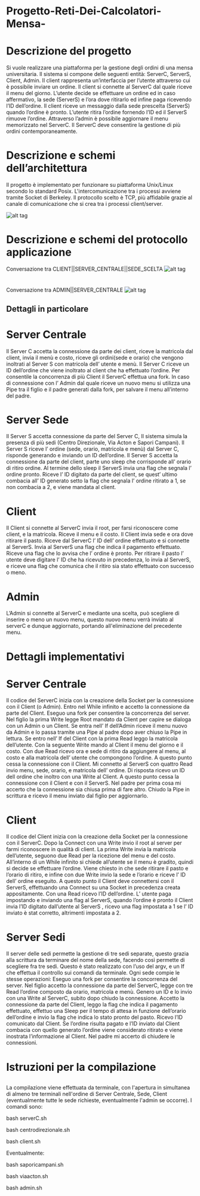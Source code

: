 # Progetto-Reti-Dei-Calcolatori-Mensa-

# Descrizione del progetto

Si vuole realizzare una piattaforma per la gestione degli ordini di una mensa universitaria.
Il sistema si compone delle seguenti entità: ServerC, ServerS, Client, Admin. Il client
rappresenta un’interfaccia per l’utente attraverso cui è possibile inviare un ordine. Il client
si connette al ServerC dal quale riceve il menu del giorno. L’utente decide se effettuare un
ordine ed in caso affermativo, la sede (ServerS) e l’ora dove ritirarlo ed infine paga
ricevendo l’ID dell’ordine. Il client riceve un messaggio dalla sede prescelta (ServerS)
quando l’ordine è pronto. L’utente ritira l’ordine fornendo l’ID ed il ServerS rimuove
l’ordine. Attraverso l’admin è possibile aggiornare il menu memorizzato nel ServerC. Il
ServerC deve consentire la gestione di più ordini contemporaneamente.


# Descrizione e schemi dell’architettura
Il progetto è implementato per funzionare su piattaforma Unix/Linux secondo lo standard
Posix. L'intercomunicazione tra i processi avviene tramite Socket di Berkeley. Il protocollo
scelto è TCP, più affidabile grazie al canale di comunicazione che si crea tra i processi
client/server.


![alt tag](http://imageshack.com/a/img924/5885/0uO5lj.png)


# Descrizione e schemi del protocollo applicazione
Conversazione tra CLIENT||SERVER_CENTRALE||SEDE_SCELTA
![alt tag](http://imageshack.com/a/img924/8306/YwsJWP.png)
#
Conversazione tra ADMIN||SERVER_CENTRALE
![alt tag](http://imageshack.com/a/img924/1688/nWWg0v.png)

## Dettagli in particolare
# Server Centrale
Il Server C accetta la connessione da parte dei client, riceve la matricola dal
client, invia il menù e costo, riceve gli ordini(sede e orario) che vengono inoltrati al Server
S con matricola dell’ utente e menù. Il Server C riceve un ID dell’ordine che viene inoltrato
al client che ha effettuato l’ordine. Per consentile la concorrenza di più Client il ServerC
effettua una fork. In caso di connessione con l’ Admin dal quale riceve un nuovo menu si
utilizza una Pipe tra il figlio e il padre generati dalla fork, per salvare il menu all’interno del
padre.
# Server Sede
Il Server S accetta connessione da parte del Server C, Il sistema simula la
presenza di più sedi (Centro Direzionale, Via Acton e Sapori Campani). Il Server S riceve l’
ordine (sede, orario, matricola e menù) dal Server C, risponde generando e inviando un ID
dell’ordine.
Il Server S accetta la connessione da parte del client, parte uno sleep che corrisponde all’
orario di ritiro ordine. Al termine dello sleep il ServerS invia una flag che segnala l’ ordine
pronto. Riceve l’ ID digitato da parte del client, se quest’ ultimo combacia all’ ID generato
setto la flag che segnala l’ ordine ritirato a 1, se non combacia a 2, e viene mandata al
client.
# Client
Il Client si connette al ServerC invia il root, per farsi riconoscere come client, e
la matricola. Riceve il menu e il costo. Il Client invia sede e ora dove ritirare il pasto.
Riceve dal ServerC l’ ID dell’ ordine effettuato e si connette al ServerS. Invia al ServerS
una flag che indica il pagamento effettuato. Riceve una flag che lo avvisa che l’ ordine è
pronto. Per ritirare il pasto l’ utente deve digitare l’ ID che ha ricevuto in precedenza, lo
invia al ServerS, e riceve una flag che comunica che il ritiro sia stato effettuato con
successo o meno.
# Admin
L’Admin si connette al ServerC e mediante una scelta, può scegliere di inserire o meno un 
nuovo menu, questo nuovo menu verrà inviato al serverC e dunque aggiornato, portando all'eliminazione
del precedente menu.

# Dettagli implementativi
# Server Centrale
Il codice del ServerC inizia con la creazione della Socket per la connessione con il Client
(o Admin). Entro nel While infinito e accetto la connessione da parte del Client.
Eseguo una fork per consentire la concorrenza del server.
Nel figlio la prima Write legge Root mandato da Client per capire se dialoga con un Admin
o un Client. Se entra nell’ If dell’Admin riceve il menu nuovo da Admin e lo passa tramite
una Pipe al padre dopo aver chiuso la Pipe in lettura.
Se entro nell’ If del Client con la prima Read leggo la matricola dell’utente. Con la
seguente Write mando al Client il menu del giorno e il costo. Con due Read ricevo ora e
sede di ritiro da aggiungere al menu, al costo e alla matricola dell’ utente che compongono
l’ordine. A questo punto cessa la connessione con il Client.
Mi connetto al ServerS con quattro Read invio menu, sede, orario, e matricola dell’ ordine.
Di risposta ricevo un ID dell ordine che inoltro con una Write al Client. A questo punto
cessa la connessione con il Client e con il ServerS.
Nel padre per prima cosa mi accerto che la connessione sia chiusa prima di fare altro.
Chiudo la Pipe in scrittura e ricevo il menu inviato dal figlio per aggiornarlo.
# Client
Il codice del Client inizia con la creazione della Socket per la connessione con il ServerC.
Dopo la Connect con una Write invio il root al server per farmi riconoscere in qualità di
client. La prima Write invia la matricola dell’utente, seguono due Read per la ricezione del
menu e del costo. All’interno di un While infinito si chiede all’utente se il menu è gradito,
quindi si decide se effettuare l’ordine. Viene chiesto in che sede ritirare il pasto e l’orario di
ritiro, e infine con due Write invio la sede e l’orario e riceve l’ ID dell’ ordine eseguito.
A questo punto il Client deve connettersi con il ServerS, effettuando una Connect su una
Socket in precedenza creata appositamente. Con una Read ricevo l’ID dell’ordine.
L’ utente paga impostando e inviando una flag al ServerS, quando l’ordine è pronto il
Client invia l’ID digitato dall’utente al ServerS , ricevo una flag impostata a 1 se l’ ID inviato
è stat corretto, altrimenti impostata a 2.
# Server Sedi
Il server delle sedi permette la gestione di tre sedi separate, questo grazia alla scrittura da
terminare del nome della sede, facendo così permette di scegliere fra tre sedi. Questo è
stato realizzato con l’uso del argv, e un If che effettua il controllo sui comandi da terminale.
Ogni sede compie le stesse operazioni:
Eseguo una fork per consentire la concorrenza del server.
Nel figlio accetto la connessione da parte del ServerC, legge con tre Read l’ordine
composto da orario, matricola e menù. Genero un ID e lo invio con una Write al ServerC,
subito dopo chiudo la connessione. Accetto la connessione da parte del Client, leggo la
flag che indica il pagamento effettuato, effettuo una Sleep per il tempo di attesa in
funzione dell’orario dell’ordine e invio la flag che indica lo stato pronto del pasto. Ricevo
l’ID comunicato dal Client. Se l’ordine risulta pagato e l’ID inviato dal Client combacia con
quello generato l’ordine viene considerato ritirato e viene inostrata l’informazione al Client.
Nel padre mi accerto di chiudere le connessioni.
##
# Istruzioni per la compilazione
##
La compilazione viene effettuata da terminale, con l'apertura in simultanea di almeno tre terminali 
nell'ordine di Server Centrale, Sede, Client (eventualmente tutte le sede richieste, eventualmente 
l'admin se occorre). 
I comandi sono:

bash serverC.sh

bash centrodirezionale.sh

bash client.sh

Eventualmente:

bash saporicampani.sh


bash viaacton.sh

bash admin.sh
##
